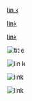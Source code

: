 
[](/uri "title")

[lin k](/uri)

[link]()

[link]("hallo")



![](/uri "title")

![lin k](/uri)

![link]()

![link]("hallo")